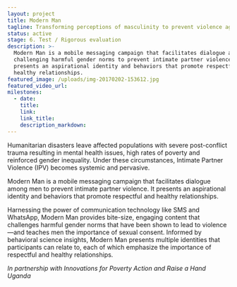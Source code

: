 ```yaml
---
layout: project
title: Modern Man
tagline: Transforming perceptions of masculinity to prevent violence against women
status: active
stage: 6. Test / Rigorous evaluation
description: >-
  Modern Man is a mobile messaging campaign that facilitates dialogue among men,
  challenging harmful gender norms to prevent intimate partner violence. It
  presents an aspirational identity and behaviors that promote respectful and
  healthy relationships.
featured_image: /uploads/img-20170202-153612.jpg
featured_video_url:
milestones:
  - date:
    title:
    link:
    link_title:
    description_markdown:
---
```


Humanitarian disasters leave affected populations with severe post-conflict trauma resulting in mental health issues, high rates of poverty and reinforced gender inequality. Under these circumstances, Intimate Partner Violence (IPV) becomes systemic and pervasive.

Modern Man is a mobile messaging campaign that facilitates dialogue among men to prevent intimate partner violence. It presents an aspirational identity and behaviors that promote respectful and healthy relationships.

Harnessing the power of communication technology like SMS and WhatsApp, Modern Man provides bite-size, engaging content that challenges harmful gender norms that have been shown to lead to violence—and teaches men the importance of sexual consent. Informed by behavioral science insights, Modern Man presents multiple identities that participants can relate to, each of which emphasize the importance of respectful and healthy relationships.

*In partnership with Innovations for Poverty Action and Raise a Hand Uganda*